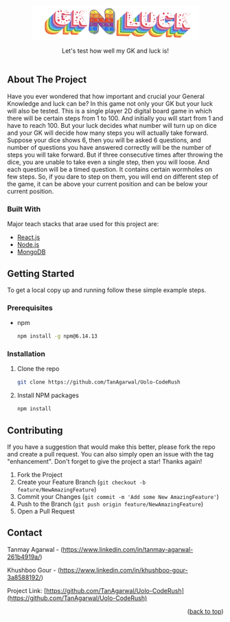 <div id="top"></div>

<br />
<div align="center">
  <a href="https://github.com/TanAgarwal/Uolo-CodeRush">
    <img src="./images/logo.png" alt="Logo" width="390" height="80">
  </a>

  <p align="center">
    Let's test how well my GK and luck is!
    <br />
    <br />
  </p>
</div>

## About The Project

Have you ever wondered that how important and crucial your General Knowledge and luck can be? In this game not only your GK but your luck will also be tested. This is a single player 2D digital board game in which there will be certain steps from 1 to 100. And initially you will start from 1 and have to reach 100. But your luck decides what number will turn up on dice and your GK will decide how many steps you will actually take forward. Suppose your dice shows 6, then you will be asked 6 questions, and number of questions you have answered correctly will be the number of steps you will take forward. But if three consecutive times after throwing the dice, you are unable to take even a single step, then you will loose. And each question will be a timed question. It contains certain wormholes on few steps. So, if you dare to step on them, you will end on different step of the game, it can be above your current position and can be below your current position.



### Built With

Major teach stacks that arae used for this project are:

* [React.js](https://reactjs.org/)
* [Node.js](https://nodejs.org/en/about/)
* [MongoDB](https://www.mongodb.com/docs/)

## Getting Started

To get a local copy up and running follow these simple example steps.

### Prerequisites

* npm
  ```sh
  npm install -g npm@6.14.13
  ```

### Installation

1. Clone the repo
   ```sh
   git clone https://github.com/TanAgarwal/Uolo-CodeRush
   ```
2. Install NPM packages
   ```sh
   npm install
   ```
## Contributing
If you have a suggestion that would make this better, please fork the repo and create a pull request. You can also simply open an issue with the tag "enhancement".
Don't forget to give the project a star! Thanks again!

1. Fork the Project
2. Create your Feature Branch (`git checkout -b feature/NewAmazingFeature`)
3. Commit your Changes (`git commit -m 'Add some New AmazingFeature'`)
4. Push to the Branch (`git push origin feature/NewAmazingFeature`)
5. Open a Pull Request

## Contact

Tanmay Agarwal - (https://www.linkedin.com/in/tanmay-agarwal-261b4919a/)

Khushboo Gour - (https://www.linkedin.com/in/khushboo-gour-3a8588192/)

Project Link: [https://github.com/TanAgarwal/Uolo-CodeRush](https://github.com/TanAgarwal/Uolo-CodeRush)
<p align="right">(<a href="#top">back to top</a>)</p>